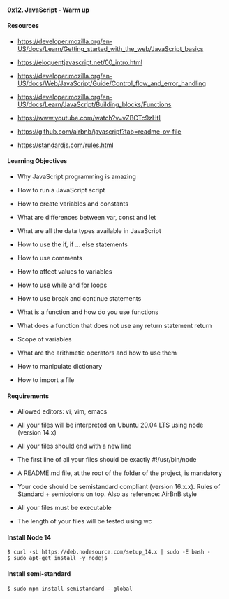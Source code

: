 #### 0x12. JavaScript - Warm up


#### Resources

* https://developer.mozilla.org/en-US/docs/Learn/Getting_started_with_the_web/JavaScript_basics

* https://eloquentjavascript.net/00_intro.html

* https://developer.mozilla.org/en-US/docs/Web/JavaScript/Guide/Control_flow_and_error_handling

* https://developer.mozilla.org/en-US/docs/Learn/JavaScript/Building_blocks/Functions

* https://www.youtube.com/watch?v=vZBCTc9zHtI

* https://github.com/airbnb/javascript?tab=readme-ov-file

* https://standardjs.com/rules.html



#### Learning Objectives

* Why JavaScript programming is amazing

* How to run a JavaScript script

* How to create variables and constants

* What are differences between var, const and let

* What are all the data types available in JavaScript

* How to use the if, if ... else statements

* How to use comments

* How to affect values to variables

* How to use while and for loops

* How to use break and continue statements

* What is a function and how do you use functions

* What does a function that does not use any return statement return

* Scope of variables

* What are the arithmetic operators and how to use them

* How to manipulate dictionary

* How to import a file



#### Requirements

* Allowed editors: vi, vim, emacs

* All your files will be interpreted on Ubuntu 20.04 LTS using node (version 14.x)

* All your files should end with a new line

* The first line of all your files should be exactly #!/usr/bin/node

* A README.md file, at the root of the folder of the project, is mandatory

* Your code should be semistandard compliant (version 16.x.x). Rules of Standard + semicolons on top. Also as reference: AirBnB style

* All your files must be executable

* The length of your files will be tested using wc


#### Install Node 14

```
$ curl -sL https://deb.nodesource.com/setup_14.x | sudo -E bash -
$ sudo apt-get install -y nodejs
```

#### Install semi-standard

```
$ sudo npm install semistandard --global
```
